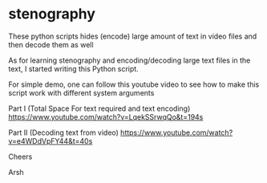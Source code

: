 # stenography
These python scripts hides (encode) large amount of text in video files and then decode them as well

As for learning stenography and encoding/decoding large text files in the text, I started writing this Python script.

For simple demo, one can follow this youtube video to see how to make this script work with different system arguments 

Part I (Total Space For text required and text encoding)
https://www.youtube.com/watch?v=LqekSSrwqQo&t=194s    

Part II (Decoding text from video)
https://www.youtube.com/watch?v=e4WDdVpFY44&t=40s

Cheers 

Arsh
